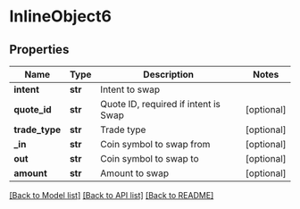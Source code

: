 # InlineObject6

## Properties
Name | Type | Description | Notes
------------ | ------------- | ------------- | -------------
**intent** | **str** | Intent to swap | 
**quote_id** | **str** | Quote ID, required if intent is Swap | [optional] 
**trade_type** | **str** | Trade type | [optional] 
**_in** | **str** | Coin symbol to swap from | [optional] 
**out** | **str** | Coin symbol to swap to | [optional] 
**amount** | **str** | Amount to swap | [optional] 

[[Back to Model list]](../README.md#documentation-for-models) [[Back to API list]](../README.md#documentation-for-api-endpoints) [[Back to README]](../README.md)


